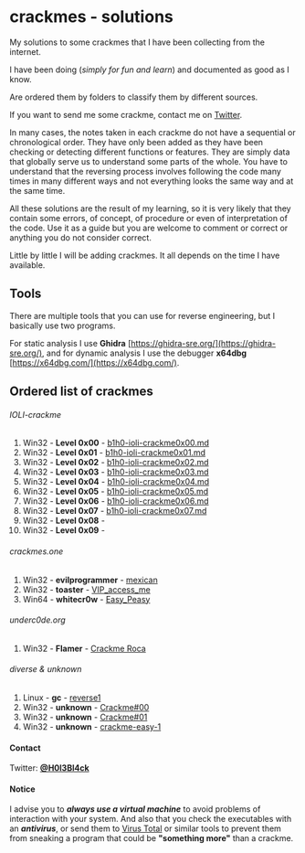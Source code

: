 # crackmes - solutions

My solutions to some crackmes that I have been collecting from the internet.

I have been doing (*simply for fun and learn*) and documented as good as I know.

Are ordered them by folders to classify them by different sources.

If you want to send me some crackme, contact me on [Twitter](#Contact).

In many cases, the notes taken in each crackme do not have a sequential or chronological order. They have only been added as they have been checking or detecting different functions or features. They are simply data that globally serve us to understand some parts of the whole. You have to understand that the reversing process involves following the code many times in many different ways and not everything looks the same way and at the same time.

All these solutions are the result of my learning, so it is very likely that they contain some errors, of concept, of procedure or even of interpretation of the code. Use it as a guide but you are welcome to comment or correct or anything you do not consider correct.

Little by little I will be adding crackmes. It all depends on the time I have available.

## Tools

There are multiple tools that you can use for reverse engineering, but I basically use two programs.

For static analysis I use **Ghidra** [https://ghidra-sre.org/](https://ghidra-sre.org/), and for dynamic analysis I use the debugger **x64dbg** [https://x64dbg.com/](https://x64dbg.com/).

## Ordered list of crackmes

###### IOLI-crackme

1.  Win32 - **Level 0x00** - [b1h0-ioli-crackme0x00.md](ioli/b1h0-ioli-crackme0x00.md)
2.  Win32 - **Level 0x01** - [b1h0-ioli-crackme0x01.md](ioli/b1h0-ioli-crackme0x01.md)
3.  Win32 - **Level 0x02** - [b1h0-ioli-crackme0x02.md](ioli/b1h0-ioli-crackme0x02.md)
4.  Win32 - **Level 0x03** - [b1h0-ioli-crackme0x03.md](ioli/b1h0-ioli-crackme0x03.md)
5.  Win32 - **Level 0x04** - [b1h0-ioli-crackme0x04.md](ioli/b1h0-ioli-crackme0x04.md)
6.  Win32 - **Level 0x05** - [b1h0-ioli-crackme0x05.md](ioli/b1h0-ioli-crackme0x05.md)
7.  Win32 - **Level 0x06** - [b1h0-ioli-crackme0x06.md](ioli/b1h0-ioli-crackme0x06.md)
8.  Win32 - **Level 0x07** - [b1h0-ioli-crackme0x07.md](ioli/b1h0-ioli-crackme0x07.md)
9.  Win32 - **Level 0x08** -
10. Win32 - **Level 0x09** -


###### crackmes.one

1. Win32 - **evilprogrammer** - [mexican](/crackmes.one/evilprogrammer-mexican/b1h0-evilprogrammer-mexican.md) 
2. Win32 - **toaster** - [VIP_access_me](/crackmes.one/toaster-VIP_access_me/b1h0-toaster.vip_access_me.md)
3. Win64 - **whitecr0w** - [Easy_Peasy](/crackmes.one/whitecr0w-Easy_Peasy/b1h0-whitecr0w_Easy_Peasy.md)


###### underc0de.org

1. Win32 - **Flamer** - [Crackme Roca](/UnderC0de/UnderC0de_Crackme_Roca/b1h0-Crackme_Roca.md)


###### diverse & unknown

1. Linux - **gc** - [reverse1](/diverse/gc-reverse1/gc-reverse1.md) 
2. Win32 - **unknown** - [Crackme#00](/diverse/crackme-00/b1h0-CrackMe%2300.md) 
3. Win32 - **unknown** - [Crackme#01](/diverse/crackme-01/b1h0-CrackMe%2301.md) 
4. Win32 - **unknown** - [crackme-easy-1](/diverse/crackme-easy/b1h0-crackme-easy-1.md) 


#### Contact

Twitter: [**@H0l3Bl4ck**](https://twitter.com/H0l3Bl4ck)


#### Notice

I advise you to ***always use a virtual machine*** to avoid problems of interaction with your system. And also that you check the executables with an ***antivirus***, or send them to [Virus Total](https://www.virustotal.com) or similar tools to prevent them from sneaking a program that could be **"something more"** than a crackme.
